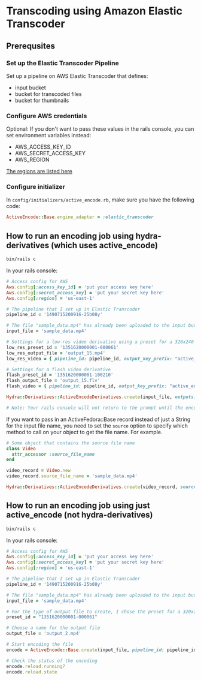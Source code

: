 # Transcoding using Amazon Elastic Transcoder

## Prerequsites

### Set up the Elastic Transcoder Pipeline

Set up a pipeline on AWS Elastic Transcoder that defines:

* input bucket
* bucket for transcoded files
* bucket for thumbnails

### Configure AWS credentials

Optional: If you don't want to pass these values in the rails console, you can set environment variables instead:

* AWS\_ACCESS\_KEY\_ID
* AWS\_SECRET\_ACCESS\_KEY
* AWS\_REGION

[The regions are listed here](http://docs.aws.amazon.com/general/latest/gr/rande.html#elastictranscoder_region)

### Configure initializer

In `config/initializers/active_encode.rb`, make sure you have the following code:

```ruby
ActiveEncode::Base.engine_adapter = :elastic_transcoder
```

## How to run an encoding job using hydra-derivatives (which uses active\_encode)

```bash
bin/rails c
```
In your rails console:

```ruby
# Access config for AWS
Aws.config[:access_key_id] = 'put your access key here'
Aws.config[:secret_access_key] = 'put your secret key here'
Aws.config[:region] = 'us-east-1'

# The pipeline that I set up in Elastic Transcoder
pipeline_id = '1490715200916-25b08y'

# The file "sample_data.mp4" has already been uploaded to the input bucket for my pipeline.
input_file = 'sample_data.mp4'

# Settings for a low-res video derivative using a preset for a 320x240 resolution mp4 file.
low_res_preset_id = '1351620000001-000061'
low_res_output_file = 'output_15.mp4'
low_res_video = { pipeline_id: pipeline_id, output_key_prefix: "active_encode-demo_app/", outputs: [{ key: low_res_output_file, preset_id: low_res_preset_id }] }

# Settings for a flash video derivative
flash_preset_id = '1351620000001-100210'
flash_output_file = 'output_15.flv'
flash_video = { pipeline_id: pipeline_id, output_key_prefix: "active_encode-demo_app/", outputs: [{ key: flash_output_file, preset_id: flash_preset_id }] }

Hydra::Derivatives::ActiveEncodeDerivatives.create(input_file, outputs: [low_res_video, flash_video])

# Note: Your rails console will not return to the prompt until the encoding is complete, so it might sit there for several minutes with no feedback.  Use the AWS console to see the current status of the encoding.
```

If you want to pass in an ActiveFedora::Base record instead of just a String for the input file name, you need to set the `source` option to specify which method to call on your object to get the file name.  For example.

```ruby
# Some object that contains the source file name
class Video
  attr_accessor :source_file_name
end

video_record = Video.new
video_record.source_file_name = 'sample_data.mp4'

Hydra::Derivatives::ActiveEncodeDerivatives.create(video_record, source: :source_file_name, outputs: [low_res_video])
```


## How to run an encoding job using just active\_encode (not hydra-derivatives)

```bash
bin/rails c
```
In your rails console:

```ruby
# Access config for AWS
Aws.config[:access_key_id] = 'put your access key here'
Aws.config[:secret_access_key] = 'put your secret key here'
Aws.config[:region] = 'us-east-1'

# The pipeline that I set up in Elastic Transcoder
pipeline_id = '1490715200916-25b08y'

# The file "sample_data.mp4" has already been uploaded to the input bucket for my pipeline.
input_file = 'sample_data.mp4'

# For the type of output file to create, I chose the preset for a 320x240 resolution mp4 file.
preset_id = "1351620000001-000061"

# Choose a name for the output file
output_file = 'output_2.mp4'

# Start encoding the file
encode = ActiveEncode::Base.create(input_file, pipeline_id: pipeline_id, output_key_prefix: "active_encode-demo_app/", outputs: [{ key: output_file, preset_id: preset_id }])

# Check the status of the encoding
encode.reload.running?
encode.reload.state
```

